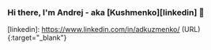 ### Hi there, I'm Andrej - aka [Kushmenko][linkedin] 👋 




































[instagram]: https://www.instagram.com/adkuzmenko/ 
[linkedin]: https://www.linkedin.com/in/adkuzmenko/ (URL){:target="_blank"} 